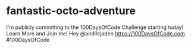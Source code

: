 # fantastic-octo-adventure
I'm publicly committing to the 100DaysOfCode Challenge starting today! Learn More and Join me! Hey @andilejaden https://100DaysOfCode.com #100DaysOfCode
